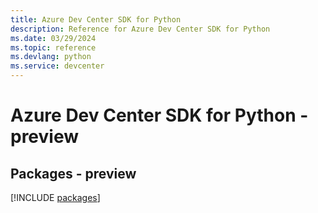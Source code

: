 ```yaml
---
title: Azure Dev Center SDK for Python
description: Reference for Azure Dev Center SDK for Python
ms.date: 03/29/2024
ms.topic: reference
ms.devlang: python
ms.service: devcenter
---
```

# Azure Dev Center SDK for Python - preview
## Packages - preview
[!INCLUDE [packages](dev-center-index.md)]